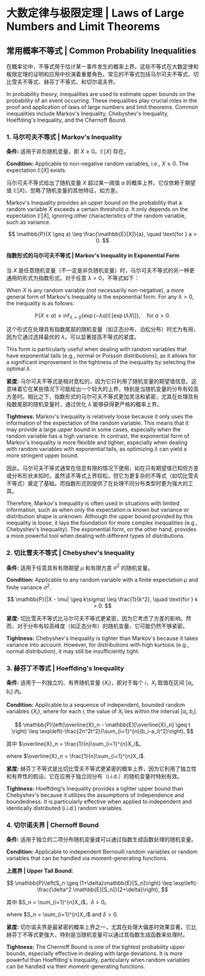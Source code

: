 # 大数定律与极限定理 | Laws of Large Numbers and Limit Theorems

## 常用概率不等式 | Common Probability Inequalities

在概率论中，不等式用于估计某一事件发生的概率上界。这些不等式在大数定律和极限定理的证明和应用中扮演着重要角色。常见的不等式包括马尔可夫不等式、切比雪夫不等式、赫芬丁不等式、和切尔诺夫界。

In probability theory, inequalities are used to estimate upper bounds on the probability of an event occurring. These inequalities play crucial roles in the proof and application of laws of large numbers and limit theorems. Common inequalities include Markov's Inequality, Chebyshev's Inequality, Hoeffding's Inequality, and the Chernoff Bound.

### 1. 马尔可夫不等式 | Markov's Inequality

**条件:** 适用于非负随机变量，即 $X \geq 0$。$\mathbb{E}[X]$ 存在。

**Condition:** Applicable to non-negative random variables, i.e., $X \geq 0$. The expectation $\mathbb{E}[X]$ exists.

马尔可夫不等式给出了随机变量 $X$ 超过某一阈值 $a$ 的概率上界。它仅依赖于期望值 $\mathbb{E}[X]$，忽略了随机变量的其他特征，如方差。

Markov's Inequality provides an upper bound on the probability that a random variable $X$ exceeds a certain threshold $a$. It only depends on the expectation $\mathbb{E}[X]$, ignoring other characteristics of the random variable, such as variance.

$$
\mathbb{P}(X \geq a) \leq \frac{\mathbb{E}[X]}{a}, \quad \text{for } a > 0.
$$

#### 指数形式的马尔可夫不等式 | Markov's Inequality in Exponential Form

当 $X$ 是任意随机变量（不一定是非负随机变量）时，马尔可夫不等式的另一种更通用的形式为指数形式。对于任意 $\lambda > 0$，不等式如下：

When $X$ is any random variable (not necessarily non-negative), a more general form of Markov's Inequality is the exponential form. For any $\lambda > 0$, the inequality is as follows:

$$
\mathbb{P}(X \geq a) \leq \inf_{\lambda > 0} \left\{\exp(-\lambda a) \mathbb{E}[\exp(\lambda X)]\right\}, \quad \text{for } a > 0.
$$

这个形式在处理具有指数尾部的随机变量（如正态分布、泊松分布）时尤为有用，因为它通过选择最优的 $\lambda$，可以显著提高不等式的紧度。

This form is particularly useful when dealing with random variables that have exponential tails (e.g., normal or Poisson distributions), as it allows for a significant improvement in the tightness of the inequality by selecting the optimal $\lambda$.

**紧度:** 马尔可夫不等式是相对宽松的，因为它只利用了随机变量的期望值信息。这意味着它在某些情况下可能给出一个较大的上界，特别是当随机变量的分布有较高方差时。相比之下，指数形式的马尔可夫不等式更加灵活和紧密，尤其在处理具有指数尾部的随机变量时，通过优化 $\lambda$ 能够获得更严格的概率上界。

**Tightness:** Markov's Inequality is relatively loose because it only uses the information of the expectation of the random variable. This means that it may provide a large upper bound in some cases, especially when the random variable has a high variance. In contrast, the exponential form of Markov's Inequality is more flexible and tighter, especially when dealing with random variables with exponential tails, as optimizing $\lambda$ can yield a more stringent upper bound.

因此，马尔可夫不等式通常在信息有限的情况下使用，如在只有期望值已知但方差或分布形状未知时。虽然该不等式上界较松，但它为更复杂的不等式（如切比雪夫不等式）奠定了基础。而指数形式则提供了在处理不同分布类型时更为强大的工具。

Therefore, Markov's Inequality is often used in situations with limited information, such as when only the expectation is known but variance or distribution shape is unknown. Although the upper bound provided by this inequality is loose, it lays the foundation for more complex inequalities (e.g., Chebyshev's Inequality). The exponential form, on the other hand, provides a more powerful tool when dealing with different types of distributions.

### 2. 切比雪夫不等式 | Chebyshev's Inequality

**条件:** 适用于任意具有有限期望 $\mu$ 和有限方差 $\sigma^2$ 的随机变量。

**Condition:** Applicable to any random variable with a finite expectation $\mu$ and finite variance $\sigma^2$.

$$
\mathbb{P}(|X - \mu| \geq k\sigma) \leq \frac{1}{k^2}, \quad \text{for } k > 0.
$$

**紧度:** 切比雪夫不等式比马尔可夫不等式更紧密，因为它考虑了方差的影响。然而，对于分布有较高峰度（如正态分布）的随机变量，它可能仍然不够紧密。

**Tightness:** Chebyshev's Inequality is tighter than Markov's because it takes variance into account. However, for distributions with high kurtosis (e.g., normal distribution), it may still be insufficiently tight.

### 3. 赫芬丁不等式 | Hoeffding's Inequality

**条件:** 适用于一列独立的、有界随机变量 $\{X_i\}$，即对于每个 $i$，$X_i$ 取值在区间 $[a_i, b_i]$ 内。

**Condition:** Applicable to a sequence of independent, bounded random variables $\{X_i\}$, where for each $i$, the value of $X_i$ lies within the interval $[a_i, b_i]$.

$$
\mathbb{P}\left(\overline{X}_n - \mathbb{E}[\overline{X}_n] \geq t \right) \leq \exp\left(-\frac{2n^2t^2}{\sum_{i=1}^{n}(b_i-a_i)^2}\right),
$$

其中 $\overline{X}_n = \frac{1}{n}\sum_{i=1}^{n}X_i$。

where $\overline{X}_n = \frac{1}{n}\sum_{i=1}^{n}X_i$.

**紧度:** 赫芬丁不等式是比切比雪夫不等式更紧密的概率上界，因为它利用了独立性和有界性的假设。它在应用于独立同分布（i.i.d.）的随机变量时特别有效。

**Tightness:** Hoeffding's Inequality provides a tighter upper bound than Chebyshev's because it utilizes the assumptions of independence and boundedness. It is particularly effective when applied to independent and identically distributed (i.i.d.) random variables.

### 4. 切尔诺夫界 | Chernoff Bound

**条件:** 适用于独立的二项分布随机变量或可以通过指数生成函数处理的随机变量。

**Condition:** Applicable to independent Bernoulli random variables or random variables that can be handled via moment-generating functions.

**上尾界 | Upper Tail Bound:**

$$
\mathbb{P}\left(S_n \geq (1+\delta)\mathbb{E}[S_n]\right) \leq \exp\left(-\frac{\delta^2 \mathbb{E}[S_n]}{2+\delta}\right),
$$

其中 $S_n = \sum_{i=1}^{n}X_i$，$\delta > 0$。

where $S_n = \sum_{i=1}^{n}X_i$ and $\delta > 0$.

**紧度:** 切尔诺夫界是最紧密的概率上界之一，尤其在处理大偏差时效果显著。它比赫芬丁不等式更强大，特别是当随机变量可以通过其指数生成函数来处理时。

**Tightness:** The Chernoff Bound is one of the tightest probability upper bounds, especially effective in dealing with large deviations. It is more powerful than Hoeffding's Inequality, particularly when random variables can be handled via their moment-generating functions.
